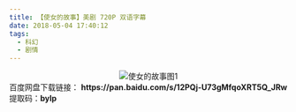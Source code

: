 ```yaml
---
title: 【使女的故事】美剧 720P 双语字幕
date: 2018-05-04 17:40:12
tags:
  - 科幻
  - 剧情
---
```

<div align=center>
    <img src="/assets/images/a/sndgs/1.jpg" alt="使女的故事图1">
</div>
<!-- more -->
百度网盘下载链接：
<b>https://pan.baidu.com/s/12PQj-U73gMfqoXRT5Q_JRw</b>
提取码：<b>bylp</b>